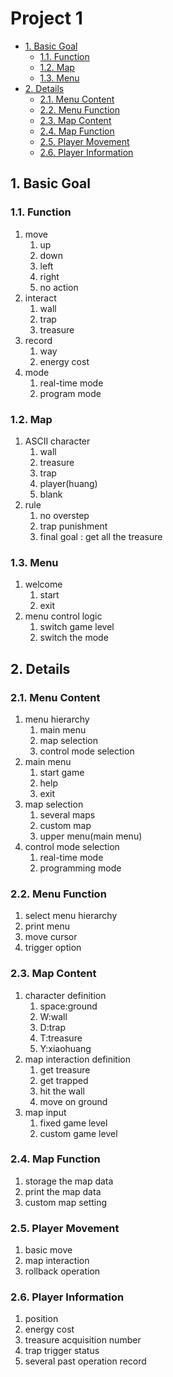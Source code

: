 # Project 1

- [1. Basic Goal](#1-basic-goal)
   - [1.1. Function](#11-function)
   - [1.2. Map](#12-map)
   - [1.3. Menu](#13-menu)
- [2. Details](#2-details)
   - [2.1. Menu Content](#21-menu-content)
   - [2.2. Menu Function](#22-menu-function)
   - [2.3. Map Content](#23-map-content)
   - [2.4. Map Function](#24-map-function)
   - [2.5. Player Movement](#25-player-movement)
   - [2.6. Player Information](#26-player-information)

## 1. Basic Goal

### 1.1. Function

1. move  
   1. up
   2. down
   3. left
   4. right
   5. no action
2. interact
   1. wall
   2. trap
   3. treasure
3. record
   1. way
   2. energy cost
4. mode
   1. real-time mode
   2. program mode

### 1.2. Map

1. ASCII character
   1. wall
   2. treasure
   3. trap  
   4. player(huang)
   5. blank
2. rule  
   1. no overstep  
   2. trap punishment  
   3. final goal : get all the treasure  

### 1.3. Menu

1. welcome
   1. start
   2. exit
2. menu control logic
   1. switch game level
   2. switch the mode

## 2. Details

### 2.1. Menu Content

1. menu hierarchy  
   1. main menu
   2. map selection
   3. control mode selection
2. main menu
   1. start game
   2. help
   3. exit
3. map selection
   1. several maps
   2. custom map
   3. upper menu(main menu)
4. control mode selection
   1. real-time mode
   2. programming mode

### 2.2. Menu Function

   1. select menu hierarchy
   2. print menu
   3. move cursor
   4. trigger option

### 2.3. Map Content

1. character definition
   1. space:ground
   2. W:wall
   3. D:trap
   4. T:treasure
   5. Y:xiaohuang
2. map interaction definition
   1. get treasure
   2. get trapped
   3. hit the wall
   4. move on ground
3. map input
   1. fixed game level
   2. custom game level

### 2.4. Map Function

1. storage the map data
2. print the map data
3. custom map setting

### 2.5. Player Movement

1. basic move
2. map interaction
3. rollback operation

### 2.6. Player Information

1. position
2. energy cost
3. treasure acquisition number
4. trap trigger status
5. several past operation record
